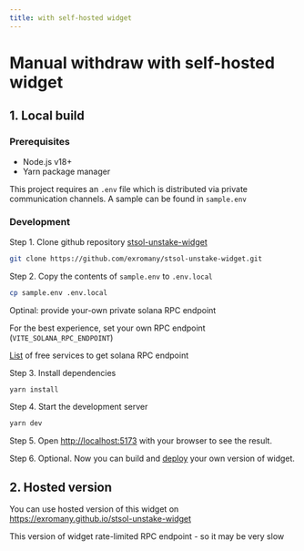 ```yaml
---
title: with self-hosted widget
---
```


# Manual withdraw with self-hosted widget

## 1. Local build

### Prerequisites

- Node.js v18+
- Yarn package manager

This project requires an `.env` file which is distributed via private communication channels.
A sample can be found in `sample.env`

### Development

Step 1. Clone github repository [stsol-unstake-widget](https://github.com/exromany/stsol-unstake-widget)

```bash
git clone https://github.com/exromany/stsol-unstake-widget.git
```

Step 2. Copy the contents of `sample.env` to `.env.local`

```bash
cp sample.env .env.local
```

Optinal: provide your-own private solana RPC endpoint

For the best experience, set your own RPC endpoint (`VITE_SOLANA_RPC_ENDPOINT`)

[List](https://solana.com/rpc) of free services to get solana RPC endpoint

Step 3. Install dependencies

```bash
yarn install
```

Step 4. Start the development server

```bash
yarn dev
```

Step 5. Open [http://localhost:5173](http://localhost:5173) with your browser to see the result.

Step 6. Optional. Now you can build and [deploy](https://vitejs.dev/guide/static-deploy) your own version of widget.

## 2. Hosted version

You can use hosted version of this widget on https://exromany.github.io/stsol-unstake-widget

This version of widget rate-limited RPC endpoint - so it may be very slow
